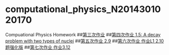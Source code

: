 # computational_physics_N2014301020170
Compuational Physics Homework
##[第三次作业](https://github.com/Youngjg/computational_physics_N2014301020170/blob/master/Exercise%203.md) 
##[第四次作业 1.5: A decay problem with two types of nuclei](https://www.zybuluo.com/Youngjg/note/505520)
##[第五次作业 2.9](https://www.zybuluo.com/Youngjg/note/533977)
##[第六次作业  作业L1 2.10题强化版](https://www.zybuluo.com/Youngjg/note/542237)
##[第七次作业  作业3.12](https://www.zybuluo.com/Youngjg/note/550098)

